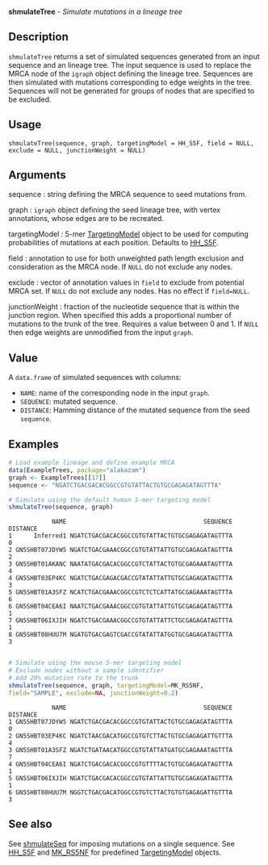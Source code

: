 





**shmulateTree** - *Simulate mutations in a lineage tree*

Description
--------------------

`shmulateTree` returns a set of simulated sequences generated from an input sequence and an
lineage tree. The input sequence is used to replace the MRCA node of the `igraph` object
defining the lineage tree. Sequences are then simulated with mutations corresponding to edge 
weights in the tree. Sequences will not be generated for groups of nodes that are specified 
to be excluded.


Usage
--------------------
```
shmulateTree(sequence, graph, targetingModel = HH_S5F, field = NULL,
exclude = NULL, junctionWeight = NULL)
```

Arguments
-------------------

sequence
:   string defining the MRCA sequence to seed mutations from.

graph
:   `igraph` object defining the seed lineage tree, with 
vertex annotations, whose edges are to be recreated.

targetingModel
:   5-mer [TargetingModel](TargetingModel-class.md) object to be used for computing 
probabilities of mutations at each position. Defaults to
[HH_S5F](HH_S5F.md).

field
:   annotation to use for both unweighted path length exclusion and
consideration as the MRCA node. If `NULL` do not exclude 
any nodes.

exclude
:   vector of annotation values in `field` to exclude from potential
MRCA set. If `NULL` do not exclude any nodes. 
Has no effect if `field=NULL`.

junctionWeight
:   fraction of the nucleotide sequence that is within the junction 
region. When specified this adds a proportional number of  
mutations to the trunk of the tree. Requires a value between 
0 and 1. If `NULL` then edge weights are unmodified
from the input `graph`.



Value
-------------------

A `data.frame` of simulated sequences with columns:

+  `NAME`:      name of the corresponding node in the input 
`graph`.  
+  `SEQUENCE`:  mutated sequence.
+  `DISTANCE`:  Hamming distance of the mutated sequence from 
the seed `sequence`.




Examples
-------------------

```R
# Load example lineage and define example MRCA
data(ExampleTrees, package="alakazam")
graph <- ExampleTrees[[17]]
sequence <- "NGATCTGACGACACGGCCGTGTATTACTGTGCGAGAGATAGTTTA"

# Simulate using the default human 5-mer targeting model
shmulateTree(sequence, graph)

```


```
            NAME                                      SEQUENCE DISTANCE
1      Inferred1 NGATCTGACGACACGGCCGTGTATTACTGTGCGAGAGATAGTTTA        0
2 GN5SHBT07JDYW5 NGATCTGACGAAACGGCCGTGTATTATTGTGCGAGAGATAGTTTA        2
3 GN5SHBT01AKANC NAATATGACGACACGGCCGTCTATTACTGTGCGAGAAATAGTTTA        4
4 GN5SHBT03EP4KC NGATCTGACGAGACGACCGTATATTATTGTGCGAGAGATAGTTTA        3
5 GN5SHBT01A3SFZ NCATCTGACGAAACGGCCGTCTCTCATTATGCGAGAAATAGTTTA        6
6 GN5SHBT04CEA6I NAATCTGACGAAACGGCCGTGTATTATTGTGCGAGAGATAGTTTA        1
7 GN5SHBT06IXJIH NGATCTGACGAAACGGCCGTGTATTATTCTGCGAGAGATAGTTTA        1
8 GN5SHBT08HUU7M NGATGTGACGAGTCGACCGTATATTATGGTGCGAGAGATAGTTTA        3

```


```R

# Simulate using the mouse 5-mer targeting model
# Exclude nodes without a sample identifier
# Add 20% mutation rate to the trunk
shmulateTree(sequence, graph, targetingModel=MK_RS5NF,
field="SAMPLE", exclude=NA, junctionWeight=0.2)
```


```
            NAME                                      SEQUENCE DISTANCE
1 GN5SHBT07JDYW5 NGATCTGACGACACGGCCGTGTATTACTGTGCGAGAGATAGTTTA        0
2 GN5SHBT03EP4KC NGATCTAACGACATGGCCGTGTCTTACTGTGCGAGAGATTGTTTA        4
3 GN5SHBT01A3SFZ NGATCTGATAACATGGCCGTGTATTATGATGCGAGAAATAGTTTA        7
4 GN5SHBT04CEA6I NGATCTGACGACACGGCCGTGTTTTACTGTGCGAGAGATAGTTTA        1
5 GN5SHBT06IXJIH NGATCTGACGACACGGCCGTGTATTATTGTGCGAGAGATAGTTTA        1
6 GN5SHBT08HUU7M NGGTCTGACGACATGGCCGTGTCTTACTGTGTGAGAGATTGTTTA        3

```



See also
-------------------

See [shmulateSeq](shmulateSeq.md) for imposing mutations on a single sequence. 
See [HH_S5F](HH_S5F.md) and [MK_RS5NF](MK_RS5NF.md) for predefined 
[TargetingModel](TargetingModel-class.md) objects.




